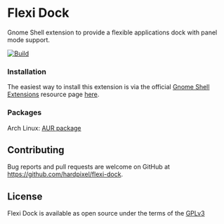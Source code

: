 # Flexi Dock
Gnome Shell extension to provide a flexible applications dock with panel mode support.

[![Build](https://github.com/hardpixel/flexi-dock/actions/workflows/build.yml/badge.svg?branch=master)](https://github.com/hardpixel/flexi-dock/actions/workflows/build.yml)

### Installation
The easiest way to install this extension is via the official [Gnome Shell Extensions](https://extensions.gnome.org) resource page [here](https://extensions.gnome.org/extension/4488/flexi-dock).

### Packages
Arch Linux: [AUR package](https://aur.archlinux.org/packages/gnome-shell-extension-flexi-dock)

## Contributing
Bug reports and pull requests are welcome on GitHub at https://github.com/hardpixel/flexi-dock.

## License
Flexi Dock is available as open source under the terms of the [GPLv3](http://www.gnu.org/licenses/gpl-3.0.en.html)
